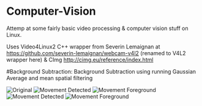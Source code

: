 # Computer-Vision
Attemp at some fairly basic video processing & computer vision stuff on Linux.

Uses Video4Linux2 C++ wrapper from Severin Lemaignan at
https://github.com/severin-lemaignan/webcam-v4l2 (renamed to V4L2 wrapper here)
& CImg http://cimg.eu/reference/index.html

#Background Subtraction:
Background Subtraction using running Gaussian Average and mean spatial filtering

![Original](images/img0.jpg.jpg?raw=true "Title")
![Movement Detected](images/image1b.jpg.jpg?raw=true "Title")
![Movement Foreground](images/image1a.jpg.jpg?raw=true "Title")
![Movement Detected](images/image2b.jpg.jpg?raw=true "Title")
![Movement Foreground](images/image2a.jpg.jpg?raw=true "Title")

